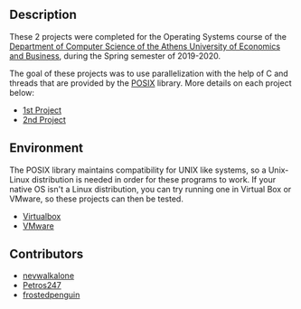 ## Description

These 2 projects were completed for the Operating Systems course of the [Department of Computer Science of the Athens University of Economics and Business](https://www.dept.aueb.gr/el/cs), during the Spring semester of 2019-2020.

The goal of these projects was to use parallelization with the help of C and threads that are provided by the [POSIX](https://en.wikipedia.org/wiki/C_POSIX_library) library. More details on each project below:

- [1st Project](https://github.com/nevwalkalone/Operating-Systems-2019-2020-/tree/main/1st%20Assignment)
- [2nd Project](https://github.com/nevwalkalone/Operating-Systems-2019-2020-/tree/main/2nd%20Assignment)

## Environment

The POSIX library maintains compatibility for UNIX like systems, so a Unix-Linux distribution is needed in order for these programs to work. If your native OS isn't a Linux distribution, you can try running one in Virtual Box or VMware, so these projects can then be tested.

- [Virtualbox](https://www.virtualbox.org/)
- [VMware](https://www.vmware.com/)

## Contributors

- [nevwalkalone](https://github.com/nevwalkalone)
- [Petros247](https://github.com/Petros247)
- [frostedpenguin](https://github.com/frostedpenguin)
